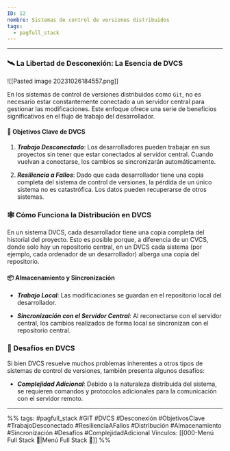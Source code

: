 ```yaml
---
ID: 12
nombre: Sistemas de control de versiones distribuidos
tags:
  - pagfull_stack
---
```

___
### 🛰️ La Libertad de Desconexión: La Esencia de DVCS

![[Pasted image 20231026184557.png]]

En los sistemas de control de versiones distribuidos como ``Git``, no es necesario estar constantemente conectado a un servidor central para gestionar las modificaciones. Este enfoque ofrece una serie de beneficios significativos en el flujo de trabajo del desarrollador.
 
#### 🎯 Objetivos Clave de DVCS

1. ***Trabajo Desconectado***: Los desarrolladores pueden trabajar en sus proyectos sin tener que estar conectados al servidor central. Cuando vuelvan a conectarse, los cambios se sincronizarán automáticamente.
  
2. ***Resiliencia a Fallos***: Dado que cada desarrollador tiene una copia completa del sistema de control de versiones, la pérdida de un único sistema no es catastrófica. Los datos pueden recuperarse de otros sistemas.

### 🕸️ Cómo Funciona la Distribución en DVCS

En un sistema DVCS, cada desarrollador tiene una copia completa del historial del proyecto. Esto es posible porque, a diferencia de un CVCS, donde solo hay un repositorio central, en un DVCS cada sistema (por ejemplo, cada ordenador de un desarrollador) alberga una copia del repositorio.

#### 📦 Almacenamiento y Sincronización

- ***Trabajo Local***: Las modificaciones se guardan en el repositorio local del desarrollador.
  
- ***Sincronización con el Servidor Central***: Al reconectarse con el servidor central, los cambios realizados de forma local se sincronizan con el repositorio central.

### 🚧 Desafíos en DVCS

Si bien DVCS resuelve muchos problemas inherentes a otros tipos de sistemas de control de versiones, también presenta algunos desafíos:

- ***Complejidad Adicional***: Debido a la naturaleza distribuida del sistema, se requieren comandos y protocolos adicionales para la comunicación con el servidor remoto.

___
%%
tags: #pagfull_stack #GIT #DVCS #Desconexión #ObjetivosClave #TrabajoDesconectado #ResilienciaAFallos #Distribución #Almacenamiento #Sincronización #Desafíos #ComplejidadAdicional
Vínculos:  [[000-Menú Full Stack 📃|Menú Full Stack 📃]]
%%